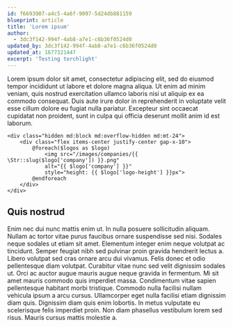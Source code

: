 ```yaml
---
id: f6693907-a4c5-4a6f-9097-5d24db881159
blueprint: article
title: 'Lorem ipsum'
author:
  - 3dc3f142-994f-4ab8-a7e1-c6b36f0524d0
updated_by: 3dc3f142-994f-4ab8-a7e1-c6b36f0524d0
updated_at: 1677321447
excerpt: 'Testing torchlight'
---
```

Lorem ipsum dolor sit amet, consectetur adipiscing elit, sed do eiusmod tempor incididunt ut labore et dolore magna aliqua. Ut enim ad minim veniam, quis nostrud exercitation ullamco laboris nisi ut aliquip ex ea commodo consequat. Duis aute irure dolor in reprehenderit in voluptate velit esse cillum dolore eu fugiat nulla pariatur. Excepteur sint occaecat cupidatat non proident, sunt in culpa qui officia deserunt mollit anim id est laborum.

```blade
<div class="hidden md:block md:overflow-hidden md:mt-24">
    <div class="flex items-center justify-center gap-x-10">
        @foreach($logos as $logo) 
            <img src="/images/companies/{{ \Str::slug($logo['company']) }}.png" 
            alt="{{ $logo['company'] }}" 
            style="height: {{ $logo['logo-height'] }}px">
        @endforeach
    </div>
</div>
  ```

## Quis nostrud

  
Enim nec dui nunc mattis enim ut. In nulla posuere sollicitudin aliquam. Nullam ac tortor vitae purus faucibus ornare suspendisse sed nisi. Sodales neque sodales ut etiam sit amet. Elementum integer enim neque volutpat ac tincidunt. Semper feugiat nibh sed pulvinar proin gravida hendrerit lectus a. Libero volutpat sed cras ornare arcu dui vivamus. Felis donec et odio pellentesque diam volutpat. Curabitur vitae nunc sed velit dignissim sodales ut. Orci ac auctor augue mauris augue neque gravida in fermentum. Mi sit amet mauris commodo quis imperdiet massa. Condimentum vitae sapien pellentesque habitant morbi tristique. Commodo nulla facilisi nullam vehicula ipsum a arcu cursus. Ullamcorper eget nulla facilisi etiam dignissim diam quis. Dignissim diam quis enim lobortis. In metus vulputate eu scelerisque felis imperdiet proin. Non diam phasellus vestibulum lorem sed risus. Mauris cursus mattis molestie a.